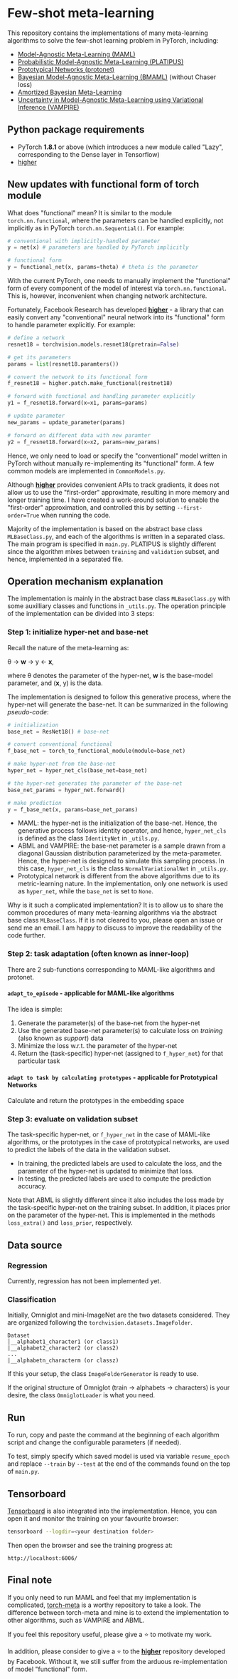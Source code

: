 # Few-shot meta-learning
This repository contains the implementations of many meta-learning algorithms to solve the few-shot learning problem in PyTorch, including:
- [Model-Agnostic Meta-Learning (MAML)](http://proceedings.mlr.press/v70/finn17a/finn17a.pdf)
- [Probabilistic Model-Agnostic Meta-Learning (PLATIPUS)](https://papers.nips.cc/paper/8161-probabilistic-model-agnostic-meta-learning.pdf)
- [Prototypical Networks (protonet)](http://papers.nips.cc/paper/6996-prototypical-networks-for-few-shot-learning.pdf)
- [Bayesian Model-Agnostic Meta-Learning (BMAML)](https://papers.nips.cc/paper/7963-bayesian-model-agnostic-meta-learning.pdf) (without Chaser loss)
- [Amortized Bayesian Meta-Learning](https://openreview.net/pdf?id=rkgpy3C5tX)
- [Uncertainty in Model-Agnostic Meta-Learning using Variational Inference (VAMPIRE)](http://openaccess.thecvf.com/content_WACV_2020/papers/Nguyen_Uncertainty_in_Model-Agnostic_Meta-Learning_using_Variational_Inference_WACV_2020_paper.pdf)

## Python package requirements
- PyTorch __1.8.1__ or above (which introduces a new module called "Lazy", corresponding to the Dense layer in Tensorflow)
- [higher][higher repo]

## New updates with functional form of torch module
What does "functional" mean? It is similar to the module `torch.nn.functional`, where the parameters can be handled explicitly, not implicitly as in PyTorch `torch.nn.Sequential()`. For example:
```python
# conventional with implicitly-handled parameter
y = net(x) # parameters are handled by PyTorch implicitly

# functional form
y = functional_net(x, params=theta) # theta is the parameter
```

With the current PyTorch, one needs to manually implement the "functional" form of every component of the model of interest via `torch.nn.functional`. This is, however, inconvenient when changing network architecture.

Fortunately, Facebook Research has developed [__higher__][higher repo] - a library that can easily convert any "conventional" neural network into its "functional" form to handle parameter explicitly. For example:
```python
# define a network
resnet18 = torchvision.models.resnet18(pretrain=False)

# get its parameters
params = list(resnet18.paramters())

# convert the network to its functional form
f_resnet18 = higher.patch.make_functional(restnet18)

# forward with functional and handling parameter explicitly
y1 = f_resnet18.forward(x=x1, params=params)

# update parameter
new_params = update_parameter(params)

# forward on different data with new paramter
y2 = f_resnet18.forward(x=x2, params=new_params)
```

Hence, we only need to load or specify the "conventional" model written in PyTorch without manually re-implementing its "functional" form. A few common models are implemented in `CommonModels.py`.

Although [__higher__][higher repo] provides convenient APIs to track gradients, it does not allow us to use the "first-order" approximate, resulting in more memory and longer training time. I have created a work-around solution to enable the "first-order" approximation, and controlled this by setting `--first-order=True` when running the code.

Majority of the implementation is based on the abstract base class `MLBaseClass.py`, and each of the algorithms is written in a separated class. The main program is specified in `main.py`. PLATIPUS is slightly different since the algorithm mixes between `training` and `validation` subset, and hence, implemented in a separated file.

## Operation mechanism explanation
The implementation is mainly in the abstract base class `MLBaseClass.py` with some auxilliary classes and functions in `_utils.py`. The operation principle of the implementation can be divided into 3 steps:

### Step 1: initialize hyper-net and base-net
Recall the nature of the meta-learning as:

&theta; &rarr; __w__ &rarr; y &larr; __x__,

where &theta; denotes the parameter of the hyper-net, __w__ is the base-model parameter, and (__x__, y) is the data.

The implementation is designed to follow this generative process, where the hyper-net will generate the base-net. It can be summarized in the following _pseudo-code_:

```python
# initialization
base_net = ResNet18() # base-net

# convert conventional functional
f_base_net = torch_to_functional_module(module=base_net)

# make hyper-net from the base-net
hyper_net = hyper_net_cls(base_net=base_net)

# the hyper-net generates the parameter of the base-net
base_net_params = hyper_net.forward()

# make prediction
y = f_base_net(x, params=base_net_params)
```
- MAML: the hyper-net is the initialization of the base-net. Hence, the generative process follows identity operator, and hence, `hyper_net_cls` is defined as the class `IdentityNet` in `_utils.py`.
- ABML and VAMPIRE: the base-net parameter is a sample drawn from a diagonal Gaussian distribution parameterized by the meta-parameter. Hence, the hyper-net is designed to simulate this sampling process. In this case, `hyper_net_cls` is the class `NormalVariationalNet` in `_utils.py`.
- Prototypical network is different from the above algorithms due to its metric-learning nature. In the implementation, only one network is used as `hyper_net`, while the `base_net` is set to `None`.

Why is it such a complicated implementation? It is to allow us to share the common procedures of many meta-learning algorithms via the abstract base class `MLBaseClass`. If it is not cleared to you, please open an issue or send me an email. I am happy to discuss to improve the readability of the code further.

### Step 2: task adaptation (often known as inner-loop)
There are 2 sub-functions corresponding to MAML-like algorithms and protonet.

#### `adapt_to_episode` - applicable for MAML-like algorithms
The idea is simple:
1. Generate the parameter(s) of the base-net from the hyper-net
2. Use the generated base-net parameter(s) to calculate loss on _training_ (also known as _support_) data
3. Minimize the loss w.r.t. the parameter of the hyper-net
4. Return the (task-specific) hyper-net (assigned to `f_hyper_net`) for that particular task

#### `adapt to task by calculating prototypes` - applicable for Prototypical Networks
Calculate and return the prototypes in the embedding space

### Step 3: evaluate on validation subset
The task-specific hyper-net, or `f_hyper_net` in the case of MAML-like algorithms, or the prototypes in the case of prototypical networks, are used to predict the labels of the data in the validation subset. 
- In training, the predicted labels are used to calculate the loss, and the parameter of the hyper-net is updated to minimize that loss.
- In testing, the predicted labels are used to compute the prediction accuracy.

Note that ABML is slightly different since it also includes the loss made by the task-specific hyper-net on the training subset. In addition, it places prior on the parameter of the hyper-net. This is implemented in the methods `loss_extra()` and `loss_prior`, respectively.

## Data source
### Regression
Currently, regression has not been implemented yet.

### Classification
Initially, Omniglot and mini-ImageNet are the two datasets considered. They are organized following the `torchvision.datasets.ImageFolder`.
```
Dataset
│__alphabet1_character1 (or class1)
|__alphabet2_character2 (or class2)
...
|__alphabetn_characterm (or classz)
```
If this your setup, the class `ImageFolderGenerator` is ready to use.

If the original structure of Omniglot (train -> alphabets -> characters) is your desire, the class `OmniglotLoader` is what you need.

<!-- For the extracted feature, which I call `miniImageNet_640`, the train-test split is in pickle format. Each pickle file consists of a tuple `all_class, all_data`, where:
- `all_class` is a dictionary where keys are the names of classes, and the values are their corresponding names of images belong to those classes,
- `all_data` is also a dictionary where keys are the names of all images, and values are the vector values of the corresponding images.

You can also download [the resized Omniglot](https://www.dropbox.com/s/w1do3wi0wzzo4jw/omniglot.zip?dl=0) and [the miniImageNet with extracted features](https://www.dropbox.com/s/z48ioy2s2bjbu93/miniImageNet_640.zip?dl=0) from my shared Dropbox. Please note that the extracted features of miniImageNet dataset is done by the authors of LEO nets from DeepMind. The one from my Dropbox is a modified version with scaling and putting into a proper data structure for the ease of use. -->

## Run
To run, copy and paste the command at the beginning of each algorithm script and change the configurable parameters (if needed).

To test, simply specify which saved model is used via variable `resume_epoch` and replace `--train` by `--test` at the end of the commands found on the top of `main.py`.

## Tensorboard
[Tensorboard](https://pytorch.org/docs/stable/tensorboard.html) is also integrated into the implementation. Hence, you can open it and monitor the training on your favourite browser:
```bash
tensorboard --logdir=<your destination folder>
```
Then open the browser and see the training progress at:
```
http://localhost:6006/
```

## Final note
If you only need to run MAML and feel that my implementation is complicated, [torch-meta](https://github.com/tristandeleu/pytorch-meta) is a worthy repository to take a look. The difference between torch-meta and mine is to extend the implementation to other algorithms, such as VAMPIRE and ABML.

If you feel this repository useful, please give a :star: to motivate my work.

In addition, please consider to give a :star: to the [__higher__][higher repo] repository developed by Facebook. Without it, we still suffer from the arduous re-implementation of model "functional" form.

[higher repo]: https://github.com/facebookresearch/higher
